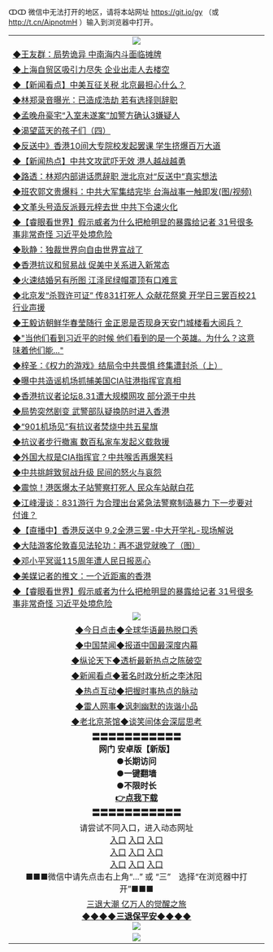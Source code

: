 ↀↀ 微信中无法打开的地区，请将本站网址 https://git.io/gy （或 http://t.cn/AipnotmH ）输入到浏览器中打开。 

<table>
   <tr>
    <td align=center><img src="https://github.com/gyhhx/image-upload/blob/master/20190822-2.jpg" /></td>
  </tr>
   <tr>
<td align=left>
<a href="https://g9v8t8z4.stackpathcdn.com/oo.aspx?name=c1069775&key=tvurxxlgoqbampcg&from=gy1">◆王友群：局势诡异 中南海内斗面临摊牌</a><br/></td>
  </tr>
  <tr>
<td align=left>
<a href="https://g9v8t8z4.stackpathcdn.com/oo.aspx?name=c1069749&key=tvurxxlgoqbampcg&from=gy1">◆上海自贸区吸引力尽失 企业出走人去楼空</a><br/></td>
 </tr>
  <tr>
<td align=left>
<a href="https://g9v8t8z4.stackpathcdn.com/oo.aspx?name=c1069817&key=tvurxxlgoqbampcg&from=gy1">◆【新闻看点】中美互征关税 北京最担心什么？</a><br/></td>
 </tr>
   <tr>
<td align=left>
<a href="https://g9v8t8z4.stackpathcdn.com/oo.aspx?name=c1069747&key=tvurxxlgoqbampcg&from=gy1">◆林郑录音曝光：已造成浩劫 若有选择则辞职</a><br/></td>
   </tr> 
  <tr>
<td align=left>
<a href="https://g9v8t8z4.stackpathcdn.com/oo.aspx?name=http://www.epochtimes.com/gb/19/9/2/n11494359.htm&key=tvurxxlgoqbampcg&from=gy1">◆孟晚舟豪宅“入室未遂案”加警方确认3嫌疑人</a><br/></td>
  </tr> 
 <tr>
<td align=left>
<a href="https://g9v8t8z4.stackpathcdn.com/oo.aspx?name=c816702_6_7&key=tvurxxlgoqbampcg&from=gy1">◆渴望蓝天的孩子们（四）</a><br/>
</td>
   </tr>
 <tr>
<td align=left>
<a href="https://g9v8t8z4.stackpathcdn.com/oo.aspx?name=c1069778&key=tvurxxlgoqbampcg&from=gy1">◆反送中》香港10间大专院校发起罢课 学生挤爆百万大道</a><br/></td>
  </tr>
  <tr>
<td align=left>
<a href="https://g9v8t8z4.stackpathcdn.com/oo.aspx?name=c1069797&key=tvurxxlgoqbampcg&from=gy1">◆【新闻热点】中共文攻武吓无效 港人越战越勇</a><br/></td>
 </tr>
   <tr>
<td align=left>
<a href="https://g9v8t8z4.stackpathcdn.com/oo.aspx?name=c1069848&key=tvurxxlgoqbampcg&from=gy1">◆路透：林郑内部讲话愿辞职 泄北京对“反送中”真实想法</a><br/></td>
   </tr>
 <tr>
<td align=left>
<a href="https://g9v8t8z4.stackpathcdn.com/oo.aspx?name=http://www.secretchina.com/news/gb/2019/09/02/905832.html&key=tvurxxlgoqbampcg&from=gy1">◆班农郭文贵爆料：中共大军集结完毕 台海战事一触即发(图/视频)</a><br/></td>
  </tr>
  <tr>
<td align=left>
<a href="https://g9v8t8z4.stackpathcdn.com/oo.aspx?name=c1069659&key=tvurxxlgoqbampcg&from=gy1">◆文革头号造反派聂元梓去世 中共下令速火化</a><br/></td>
 </tr>
  <tr>
<td align=left>
<a href="https://g9v8t8z4.stackpathcdn.com/oo.aspx?name=c1069455&key=tvurxxlgoqbampcg&from=gy1">◆【睿眼看世界】假示威者为什么把枪明显的暴露给记者 31号很多事非常奇怪 习近平处境危险</a><br/></td>
 </tr>
   <tr>
<td align=left>
<a href="https://g9v8t8z4.stackpathcdn.com/oo.aspx?name=c1069738&key=tvurxxlgoqbampcg&from=gy1">◆耿静：独裁世界向自由世界宣战了</a><br/></td>
   </tr> 
  <tr>
<td align=left>
<a href="https://g9v8t8z4.stackpathcdn.com/oo.aspx?name=c1069739&key=tvurxxlgoqbampcg&from=gy1">◆香港抗议和贸易战 促美中关系进入新常态</a><br/></td>
  </tr> 
 <tr>
<td align=left>
<a href="https://g9v8t8z4.stackpathcdn.com/oo.aspx?name=c1069687&key=tvurxxlgoqbampcg&from=gy1">◆火速结婚另有所图 江泽民绿帽罩顶有口难言</a><br/>
</td>
   </tr>
 <tr>
<td align=left>
<a href="https://g9v8t8z4.stackpathcdn.com/oo.aspx?name=c1069724&key=tvurxxlgoqbampcg&from=gy1">◆北京发“杀戮许可证” 传831打死人 众献花祭奠 开学日三罢百校21行业声援</a><br/>
</td>
   </tr>
 <tr>
<td align=left>
<a href="https://g9v8t8z4.stackpathcdn.com/oo.aspx?name=c1069810&key=tvurxxlgoqbampcg&from=gy1">◆王毅访朝鲜华春莹随行 金正恩是否现身天安门城楼看大阅兵？</a><br/></td>
  </tr>
  <tr>
<td align=left>
<a href="https://g9v8t8z4.stackpathcdn.com/oo.aspx?name=c1069651&key=tvurxxlgoqbampcg&from=gy1">◆"当他们看到习近平的时候 他们看到的是一个英雄。为什么？这意味着他们能..."</a><br/></td>
 </tr>
   <tr>
<td align=left>
<a href="https://g9v8t8z4.stackpathcdn.com/oo.aspx?name=c1069800&key=tvurxxlgoqbampcg&from=gy1">◆梓圣：《权力的游戏》结局令中共畏惧 终集遭封杀（上）</a><br/>
</td>
   </tr>
 <tr>
<td align=left>
<a href="https://g9v8t8z4.stackpathcdn.com/oo.aspx?name=c1069784&key=tvurxxlgoqbampcg&from=gy1">◆曝中共造谣机场抓捕美国CIA驻港指挥官真相</a><br/>
</td>
</tr> 
<tr>
<td align=left>
<a href="https://g9v8t8z4.stackpathcdn.com/oo.aspx?name=c1069818&key=tvurxxlgoqbampcg&from=gy1">◆香港抗议者论坛8.31遭大规模网攻 部分源于中共</a><br/>
</td>       
</tr> 
   <tr>
<td align=left>
<a href="https://g9v8t8z4.stackpathcdn.com/oo.aspx?name=c1069496&key=tvurxxlgoqbampcg&from=gy1">◆局势突然剧变 武警部队疑换防时进入香港</a><br/></td>
  </tr>
  <tr>
<td align=left>
<a href="https://g9v8t8z4.stackpathcdn.com/oo.aspx?name=c1069402&key=tvurxxlgoqbampcg&from=gy1">◆“901机场见”有抗议者焚烧中共五星旗</a><br/></td>
 </tr>
  <tr>
<td align=left>
<a href="https://g9v8t8z4.stackpathcdn.com/oo.aspx?name=c1069497&key=tvurxxlgoqbampcg&from=gy1">◆抗议者步行撤离 数百私家车发起义载救援</a><br/></td>
 </tr>
   <tr>
<td align=left>
<a href="https://g9v8t8z4.stackpathcdn.com/oo.aspx?name=c1069502&key=tvurxxlgoqbampcg&from=gy1">◆外国大叔是CIA指挥官？中共喉舌再爆笑料</a><br/></td>
   </tr> 
  <tr>
<td align=left>
<a href="https://g9v8t8z4.stackpathcdn.com/oo.aspx?name=c1069506&key=tvurxxlgoqbampcg&from=gy1">◆中共挑衅致贸战升级 民间的怒火与哀怨</a><br/></td>
  </tr> 
 <tr>
<td align=left>
<a href="https://g9v8t8z4.stackpathcdn.com/oo.aspx?name=http://www.soundofhope.org/gb/2019/09/01/n3148310.html&key=tvurxxlgoqbampcg&from=gy1">◆震惊！港医爆太子站警察打死人 民众车站献白花</a><br/>
</td>
   </tr>
 <tr>
<td align=left>
<a href="https://g9v8t8z4.stackpathcdn.com/oo.aspx?name=c1069539&key=tvurxxlgoqbampcg&from=gy1">◆江峰漫谈：831游行 为合理出台紧急法警察制造暴力 下一步要对付谁？</a><br/></td>
  </tr>
  <tr>
<td align=left>
<a href="https://g9v8t8z4.stackpathcdn.com/oo.aspx?name=http://www.ntdtv.com/gb/2019/09/01/a102656206.html&key=tvurxxlgoqbampcg&from=gy1">◆【直播中】香港反送中 9.2全港三罢-中大开学礼-现场解说</a><br/></td>
 </tr>
   <tr>
<td align=left>
<a href="https://g9v8t8z4.stackpathcdn.com/oo.aspx?name=c816702_6_5&key=tvurxxlgoqbampcg&from=gy1">◆大陆游客伦敦喜见法轮功：再不退党就晚了（图）</a><br/></td>
   </tr>
 <tr>
<td align=left>
<a href="https://g9v8t8z4.stackpathcdn.com/oo.aspx?name=c1069584&key=tvurxxlgoqbampcg&from=gy1">◆邓小平冥诞115周年遭人民日报恶心</a><br/></td>
  </tr>
  <tr>
<td align=left>
<a href="https://g9v8t8z4.stackpathcdn.com/oo.aspx?name=c1069204&key=tvurxxlgoqbampcg&from=gy1">◆美媒记者的推文：一个近距离的香港</a><br/></td>
 </tr>
  <tr>
<td align=left>
<a href="https://g9v8t8z4.stackpathcdn.com/oo.aspx?name=c1069455&key=tvurxxlgoqbampcg&from=gy1">◆【睿眼看世界】假示威者为什么把枪明显的暴露给记者 31号很多事非常奇怪 习近平处境危险</a><br/></td>
 </tr>
   <tr>
    <td align=center><img src="https://github.com/gyhhx/image-upload/blob/master/ogate-c.JPG" /></td>
  </tr>
   <tr>
   <td align=center> 
<a href="https://xvery.li/oo.aspx?name=c816850&key=lvvdiyawanfwimxk&from=gy1&tag=9877">◆今日点击◆全球华语最热脱口秀</a><br/>
    </td>
  </tr>
  <tr>
  <td align=center>
<a href="https://xvery.li/oo.aspx?name=c816860&key=lvvdiyawanfwimxk&from=gy1&tag=99733110">◆中国禁闻◆报道中国最深度内幕</a><br/>
   </tr>
  <tr>
     <td align=center>
<a href="https://xvery.li/oo.aspx?name=c816855&key=lvvdiyawanfwimxk&from=gy1&tag=997110">◆纵论天下◆透析最新热点之陈破空</a><br/>
   </tr>
   <tr>
      <td align=center>
<a href="https://xvery.li/oo.aspx?name=c838308&key=lvvdiyawanfwimxk&from=gy1&tag=9973110">◆新闻看点◆著名时政分析之李沐阳</a><br/>
   </tr>
   <tr>
     <td align=center>
<a href="https://xvery.li/oo.aspx?name=c816852&key=lvvdiyawanfwimxk&from=gy1&tag=9733110">◆热点互动◆把握时事热点的脉动</a><br/>
   </tr>
   <tr>
      <td align=center>
<a href="https://xvery.li/oo.aspx?name=c816694&key=lvvdiyawanfwimxk&from=gy1&tag=93310">◆雷人网事◆讽刺幽默的诙谐小品</a><br/>
   </tr>
   <tr>
    <td align=center>
<a href="https://xvery.li/oo.aspx?name=c816650&key=lvvdiyawanfwimxk&from=gy1&tag=9973110">◆老北京茶馆◆谈笑间体会深层思考</a><br/>
   </tr>
  <tr>
    <td align=center>
 <b>〓〓〓〓〓〓〓〓〓〓〓<br/>网门 安卓版【新版】<br/> ●长期访问<br/> ●一键翻墙<br/>  ●不限时长<br/> 
 <a href="https://share.weiyun.com/5RqCKCe">👉<b>点我下载</a><br/>〓〓〓〓〓〓〓〓〓〓〓<br/>
    </td>
    </tr>
   <tr>
    <td align=center>请尝试不同入口，进入动态网址<br/>
      <a href="https://s3.us-east-2.amazonaws.com/ogateo/show.htm">入口</a>
      <a href="https://s3.ca-central-1.amazonaws.com/ogatec/show.htm">入口</a>
      <a href="https://s3.ap-southeast-2.amazonaws.com/ogatey/show.htm">入口</a><br/>
      <a href="https://s3.ap-northeast-2.amazonaws.com/ogates/show.htm">入口</a>
      <a href="https://s3.eu-central-1.amazonaws.com/ogatef/show.htm">入口</a>
      <a href="https://s3.ap-south-1.amazonaws.com/ogatem/show.htm">入口</a><br/>
      <a href="https://s3-us-west-1.amazonaws.com/ogaten/show.htm">入口</a>
      <a href="https://s3.eu-west-2.amazonaws.com/ogatel/show.htm">入口</a>
      <a href="https://s3.ap-northeast-1.amazonaws.com/ogatet/show.htm">入口</a><br/>
      ■■■微信中请先点击右上角“...” 或 “三”　选择“在浏览器中打开”■■■<b><br/>
    </td>
  </tr>
  <tr>  
  <td align=center>
  <a href="http://ctbtfdoocixoa.global.ssl.fastly.net/oo.aspx?name=c894205&key=ofejcfaxcltk&from=gy1&tag=9973110">三退大潮 亿万人的觉醒之旅</a><br/>
      <a href="http://ctbtfdoocixoa.global.ssl.fastly.net/oo.aspx?name=ogQuit.aspx&key=ofejcfaxcltk&from=gy1"><b>◆◆◆◆三退保平安◆◆◆◆<br/></a>
      <img src="https://github.com/gyhhx/image-upload/blob/master/3t.jpg" /><br/>
      </td>
  </tr>
   <tr>
    <td align=center><img src="https://raw.githubusercontent.com/oGate2/Up/master/oGate_640.jpg"/></td>
  </tr>
</table>
